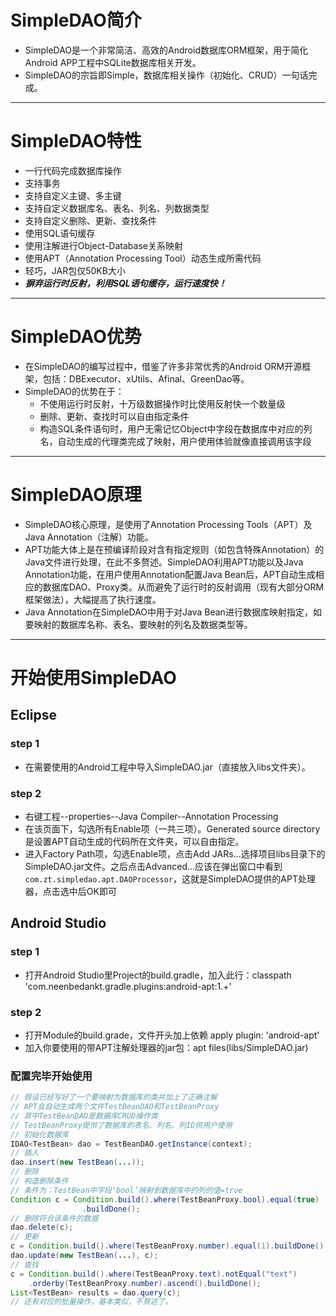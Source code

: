 # SimpleDAO简介 #
- SimpleDAO是一个非常简洁、高效的Android数据库ORM框架，用于简化Android APP工程中SQLite数据库相关开发。
- SimpleDAO的宗旨即Simple，数据库相关操作（初始化、CRUD）一句话完成。

---

# SimpleDAO特性 #
- 一行代码完成数据库操作
- 支持事务
- 支持自定义主键、多主键
- 支持自定义数据库名、表名、列名、列数据类型
- 支持自定义删除、更新、查找条件
- 使用SQL语句缓存
- 使用注解进行Object-Database关系映射
- 使用APT（Annotation Processing Tool）动态生成所需代码
- 轻巧，JAR包仅50KB大小
- ***摒弃运行时反射，利用SQL语句缓存，运行速度快！***

---

# SimpleDAO优势 #
- 在SimpleDAO的编写过程中，借鉴了许多非常优秀的Android ORM开源框架，包括：DBExecutor、xUtils、Afinal、GreenDao等。
- SimpleDAO的优势在于：
  - 不使用运行时反射，十万级数据操作时比使用反射快一个数量级
  - 删除、更新、查找时可以自由指定条件
  - 构造SQL条件语句时，用户无需记忆Object中字段在数据库中对应的列名，自动生成的代理类完成了映射，用户使用体验就像直接调用该字段

---

# SimpleDAO原理 #
- SimpleDAO核心原理，是使用了Annotation Processing Tools（APT）及Java Annotation（注解）功能。
- APT功能大体上是在预编译阶段对含有指定规则（如包含特殊Annotation）的Java文件进行处理，在此不多赘述。SimpleDAO利用APT功能以及Java Annotation功能，在用户使用Annotation配置Java Bean后，APT自动生成相应的数据库DAO、Proxy类。从而避免了运行时的反射调用（现有大部分ORM框架做法），大幅提高了执行速度。
- Java Annotation在SimpleDAO中用于对Java Bean进行数据库映射指定，如要映射的数据库名称、表名、要映射的列名及数据类型等。

---

# 开始使用SimpleDAO #
## Eclipse ##
### step 1 ###
- 在需要使用的Android工程中导入SimpleDAO.jar（直接放入libs文件夹）。

### step 2 ###
- 右键工程--properties--Java Compiler--Annotation Processing
- 在该页面下，勾选所有Enable项（一共三项）。Generated source directory是设置APT自动生成的代码所在文件夹，可以自由指定。
- 进入Factory Path项，勾选Enable项，点击Add JARs...选择项目libs目录下的SimpleDAO.jar文件。之后点击Advanced...应该在弹出窗口中看到`com.zt.simpledao.apt.DAOProcessor`，这就是SimpleDAO提供的APT处理器，点击选中后OK即可

## Android Studio ##
### step 1 ###
- 打开Android Studio里Project的build.gradle，加入此行：classpath 'com.neenbedankt.gradle.plugins:android-apt:1.+'

### step 2 ###
- 打开Module的build.grade，文件开头加上依赖 apply plugin: 'android-apt'
- 加入你要使用的带APT注解处理器的jar包：apt files(libs/SimpleDAO.jar)

### 配置完毕开始使用 ###
```java
// 假设已经写好了一个要映射为数据库的类并加上了正确注解
// APT会自动生成两个文件TestBeanDAO和TestBeanProxy
// 其中TestBeanDAO是数据库CRUD操作类
// TestBeanProxy提供了数据库的表名、列名、列ID供用户使用
// 初始化数据库
IDAO<TestBean> dao = TestBeanDAO.getInstance(context);
// 插入
dao.insert(new TestBean(...));
// 删除
// 构造删除条件
// 条件为：TestBean中字段‘bool’映射到数据库中的列的值=true
Condition c = Condition.build().where(TestBeanProxy.bool).equal(true)
				.buildDone();
// 删除符合该条件的数据
dao.delete(c);
// 更新
c = Condition.build().where(TestBeanProxy.number).equal(1).buildDone();
dao.update(new TestBean(...), c);
// 查找
c = Condition.build().where(TestBeanProxy.text).notEqual("text")
    .orderby(TestBeanProxy.number).ascend().buildDone();
List<TestBean> results = dao.query(c);
// 还有对应的批量操作，基本类似，不赘述了。
```
